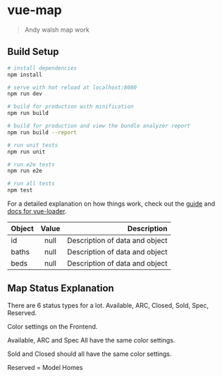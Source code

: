 # vue-map

> Andy walsh map work

## Build Setup

```bash
# install dependencies
npm install

# serve with hot reload at localhost:8080
npm run dev

# build for production with minification
npm run build

# build for production and view the bundle analyzer report
npm run build --report

# run unit tests
npm run unit

# run e2e tests
npm run e2e

# run all tests
npm test
```

For a detailed explanation on how things work, check out the [guide](http://vuejs-templates.github.io/webpack/) and [docs for vue-loader](http://vuejs.github.io/vue-loader).

| Object | Value |                    Description |
| ------ | :---: | -----------------------------: |
| id     | null  | Description of data and object |
| baths  | null  | Description of data and object |
| beds   | null  | Description of data and object |

## Map Status Explanation

There are 6 status types for a lot. Available, ARC, Closed, Sold, Spec, Reserved.

Color settings on the Frontend.

Available, ARC and Spec All have the same color settings.

Sold and Closed should all have the same color settings.

Reserved = Model Homes
